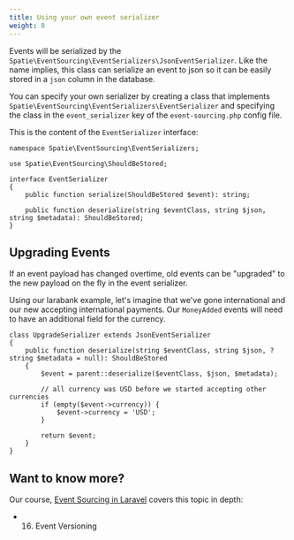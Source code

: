 ```yaml
---
title: Using your own event serializer
weight: 8
---
```


Events will be serialized by the `Spatie\EventSourcing\EventSerializers\JsonEventSerializer`. Like the name implies, this class can serialize an event to json so it can be easily stored in a `json` column in the database.

You can specify your own serializer by creating a class that implements `Spatie\EventSourcing\EventSerializers\EventSerializer` and specifying the class in the `event_serializer` key of the `event-sourcing.php` config file.

This is the content of the `EventSerializer` interface:

```
namespace Spatie\EventSourcing\EventSerializers;

use Spatie\EventSourcing\ShouldBeStored;

interface EventSerializer
{
    public function serialize(ShouldBeStored $event): string;

    public function deserialize(string $eventClass, string $json, string $metadata): ShouldBeStored;
}
```

## Upgrading Events

If an event payload has changed overtime, old events can be "upgraded" to the new payload on the fly
in the event serializer. 

Using our larabank example, let's imagine that we've gone international and our new accepting 
international payments. Our `MoneyAdded` events will need to have an additional field for
the currency.

```
class UpgradeSerializer extends JsonEventSerializer
{
    public function deserialize(string $eventClass, string $json, ?string $metadata = null): ShouldBeStored
    {
        $event = parent::deserialize($eventClass, $json, $metadata);

        // all currency was USD before we started accepting other currencies
        if (empty($event->currency)) {
            $event->currency = 'USD';
        }

        return $event;
    }
}
```

## Want to know more?

Our course, [Event Sourcing in Laravel](https://event-sourcing-laravel.com/) covers this topic in depth:

- 16. Event Versioning
